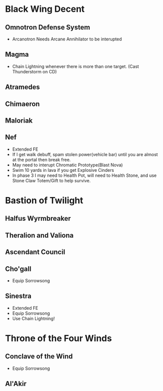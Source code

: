# Black Wing Decent

## Omnotron Defense System
- Arcanotron Needs Arcane Annihilator to be interupted

## Magma
- Chain Lightning whenever there is more than one target. (Cast Thunderstorm on CD)

## Atramedes

## Chimaeron

## Maloriak

## Nef
- Extended FE
- If I get walk debuff, spam stolen power(vehicle bar) until you are almost at the portal then break free.
- May need to interupt Chromatic Prototype(Blast Nova)
- Swim 10 yards in lava if you get Explosive Cinders
- In phase 3 I may need to Health Pot, will need to Health Stone, and use Stone Claw Totem/Gift to help survive.

# Bastion of Twilight

## Halfus Wyrmbreaker

## Theralion and Valiona

## Ascendant Council

## Cho'gall
- Equip Sorrowsong

## Sinestra
- Extended FE
- Equip Sorrowsong
- Use Chain Lightning!

# Throne of the Four Winds

## Conclave of the Wind
- Equip Sorrowsong

## Al'Akir
